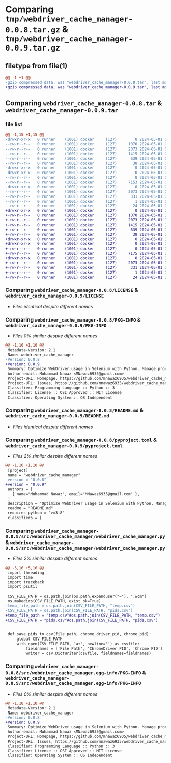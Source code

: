 # Comparing `tmp/webdriver_cache_manager-0.0.8.tar.gz` & `tmp/webdriver_cache_manager-0.0.9.tar.gz`

## filetype from file(1)

```diff
@@ -1 +1 @@
-gzip compressed data, was "webdriver_cache_manager-0.0.8.tar", last modified: Wed May  1 00:43:40 2024, max compression
+gzip compressed data, was "webdriver_cache_manager-0.0.9.tar", last modified: Wed May  1 15:10:30 2024, max compression
```

## Comparing `webdriver_cache_manager-0.0.8.tar` & `webdriver_cache_manager-0.0.9.tar`

### file list

```diff
@@ -1,15 +1,15 @@
-drwxr-xr-x   0 runner    (1001) docker     (127)        0 2024-05-01 00:43:40.493214 webdriver_cache_manager-0.0.8/
--rw-r--r--   0 runner    (1001) docker     (127)     1070 2024-05-01 00:43:29.000000 webdriver_cache_manager-0.0.8/LICENSE
--rw-r--r--   0 runner    (1001) docker     (127)     2073 2024-05-01 00:43:40.493214 webdriver_cache_manager-0.0.8/PKG-INFO
--rw-r--r--   0 runner    (1001) docker     (127)     1415 2024-05-01 00:43:29.000000 webdriver_cache_manager-0.0.8/README.md
--rw-r--r--   0 runner    (1001) docker     (127)      639 2024-05-01 00:43:29.000000 webdriver_cache_manager-0.0.8/pyproject.toml
--rw-r--r--   0 runner    (1001) docker     (127)       38 2024-05-01 00:43:40.493214 webdriver_cache_manager-0.0.8/setup.cfg
-drwxr-xr-x   0 runner    (1001) docker     (127)        0 2024-05-01 00:43:40.489214 webdriver_cache_manager-0.0.8/src/
-drwxr-xr-x   0 runner    (1001) docker     (127)        0 2024-05-01 00:43:40.493214 webdriver_cache_manager-0.0.8/src/webdriver_cache_manager/
--rw-r--r--   0 runner    (1001) docker     (127)        0 2024-05-01 00:43:29.000000 webdriver_cache_manager-0.0.8/src/webdriver_cache_manager/__init__.py
--rw-r--r--   0 runner    (1001) docker     (127)     7153 2024-05-01 00:43:29.000000 webdriver_cache_manager-0.0.8/src/webdriver_cache_manager/webdriver_cache_manager.py
-drwxr-xr-x   0 runner    (1001) docker     (127)        0 2024-05-01 00:43:40.493214 webdriver_cache_manager-0.0.8/src/webdriver_cache_manager.egg-info/
--rw-r--r--   0 runner    (1001) docker     (127)     2073 2024-05-01 00:43:40.000000 webdriver_cache_manager-0.0.8/src/webdriver_cache_manager.egg-info/PKG-INFO
--rw-r--r--   0 runner    (1001) docker     (127)      331 2024-05-01 00:43:40.000000 webdriver_cache_manager-0.0.8/src/webdriver_cache_manager.egg-info/SOURCES.txt
--rw-r--r--   0 runner    (1001) docker     (127)        1 2024-05-01 00:43:40.000000 webdriver_cache_manager-0.0.8/src/webdriver_cache_manager.egg-info/dependency_links.txt
--rw-r--r--   0 runner    (1001) docker     (127)       24 2024-05-01 00:43:40.000000 webdriver_cache_manager-0.0.8/src/webdriver_cache_manager.egg-info/top_level.txt
+drwxr-xr-x   0 runner    (1001) docker     (127)        0 2024-05-01 15:10:30.542810 webdriver_cache_manager-0.0.9/
+-rw-r--r--   0 runner    (1001) docker     (127)     1070 2024-05-01 15:10:23.000000 webdriver_cache_manager-0.0.9/LICENSE
+-rw-r--r--   0 runner    (1001) docker     (127)     2073 2024-05-01 15:10:30.542810 webdriver_cache_manager-0.0.9/PKG-INFO
+-rw-r--r--   0 runner    (1001) docker     (127)     1415 2024-05-01 15:10:23.000000 webdriver_cache_manager-0.0.9/README.md
+-rw-r--r--   0 runner    (1001) docker     (127)      639 2024-05-01 15:10:23.000000 webdriver_cache_manager-0.0.9/pyproject.toml
+-rw-r--r--   0 runner    (1001) docker     (127)       38 2024-05-01 15:10:30.542810 webdriver_cache_manager-0.0.9/setup.cfg
+drwxr-xr-x   0 runner    (1001) docker     (127)        0 2024-05-01 15:10:30.538810 webdriver_cache_manager-0.0.9/src/
+drwxr-xr-x   0 runner    (1001) docker     (127)        0 2024-05-01 15:10:30.538810 webdriver_cache_manager-0.0.9/src/webdriver_cache_manager/
+-rw-r--r--   0 runner    (1001) docker     (127)        0 2024-05-01 15:10:23.000000 webdriver_cache_manager-0.0.9/src/webdriver_cache_manager/__init__.py
+-rw-r--r--   0 runner    (1001) docker     (127)     7175 2024-05-01 15:10:23.000000 webdriver_cache_manager-0.0.9/src/webdriver_cache_manager/webdriver_cache_manager.py
+drwxr-xr-x   0 runner    (1001) docker     (127)        0 2024-05-01 15:10:30.538810 webdriver_cache_manager-0.0.9/src/webdriver_cache_manager.egg-info/
+-rw-r--r--   0 runner    (1001) docker     (127)     2073 2024-05-01 15:10:30.000000 webdriver_cache_manager-0.0.9/src/webdriver_cache_manager.egg-info/PKG-INFO
+-rw-r--r--   0 runner    (1001) docker     (127)      331 2024-05-01 15:10:30.000000 webdriver_cache_manager-0.0.9/src/webdriver_cache_manager.egg-info/SOURCES.txt
+-rw-r--r--   0 runner    (1001) docker     (127)        1 2024-05-01 15:10:30.000000 webdriver_cache_manager-0.0.9/src/webdriver_cache_manager.egg-info/dependency_links.txt
+-rw-r--r--   0 runner    (1001) docker     (127)       24 2024-05-01 15:10:30.000000 webdriver_cache_manager-0.0.9/src/webdriver_cache_manager.egg-info/top_level.txt
```

### Comparing `webdriver_cache_manager-0.0.8/LICENSE` & `webdriver_cache_manager-0.0.9/LICENSE`

 * *Files identical despite different names*

### Comparing `webdriver_cache_manager-0.0.8/PKG-INFO` & `webdriver_cache_manager-0.0.9/PKG-INFO`

 * *Files 0% similar despite different names*

```diff
@@ -1,10 +1,10 @@
 Metadata-Version: 2.1
 Name: webdriver_cache_manager
-Version: 0.0.8
+Version: 0.0.9
 Summary: Optimize WebDriver usage in Selenium with Python. Manage processes, terminate efficiently, and handle PIDs using CSV. Simplify automation!
 Author-email: Muhammad Nawaz <MNawaz6935@gmail.com>
 Project-URL: Homepage, https://github.com/mnawaz6935/webdriver_cache_manager
 Project-URL: Issues, https://github.com/mnawaz6935/webdriver_cache_manager/issues
 Classifier: Programming Language :: Python :: 3
 Classifier: License :: OSI Approved :: MIT License
 Classifier: Operating System :: OS Independent
```

### Comparing `webdriver_cache_manager-0.0.8/README.md` & `webdriver_cache_manager-0.0.9/README.md`

 * *Files identical despite different names*

### Comparing `webdriver_cache_manager-0.0.8/pyproject.toml` & `webdriver_cache_manager-0.0.9/pyproject.toml`

 * *Files 2% similar despite different names*

```diff
@@ -1,10 +1,10 @@
 [project]
 name = "webdriver_cache_manager"
-version = "0.0.8"
+version = "0.0.9"
 authors = [
   { name="Muhammad Nawaz", email="MNawaz6935@gmail.com" },
 ]
 description = "Optimize WebDriver usage in Selenium with Python. Manage processes, terminate efficiently, and handle PIDs using CSV. Simplify automation!"
 readme = "README.md"
 requires-python = ">=3.8"
 classifiers = [
```

### Comparing `webdriver_cache_manager-0.0.8/src/webdriver_cache_manager/webdriver_cache_manager.py` & `webdriver_cache_manager-0.0.9/src/webdriver_cache_manager/webdriver_cache_manager.py`

 * *Files 2% similar despite different names*

```diff
@@ -5,16 +5,16 @@
 import threading
 import time
 import traceback
 import psutil
 
 CSV_FILE_PATH = os.path.join(os.path.expanduser("~"), ".wcm")
 os.makedirs(CSV_FILE_PATH, exist_ok=True)
-temp_file_path = os.path.join(CSV_FILE_PATH, "temp.csv")
-CSV_FILE_PATH = os.path.join(CSV_FILE_PATH, "pids.csv")
+temp_file_path = "temp.csv"#os.path.join(CSV_FILE_PATH, "temp.csv")
+CSV_FILE_PATH = "pids.csv"#os.path.join(CSV_FILE_PATH, "pids.csv")
 
 
 def save_pids_to_csv(file_path, chrome_driver_pid, chrome_pid):
     global CSV_FILE_PATH
     with open(CSV_FILE_PATH, 'a+', newline='') as csvfile:
         fieldnames = ['File Path', 'ChromeDriver PID', 'Chrome PID']
         writer = csv.DictWriter(csvfile, fieldnames=fieldnames)
```

### Comparing `webdriver_cache_manager-0.0.8/src/webdriver_cache_manager.egg-info/PKG-INFO` & `webdriver_cache_manager-0.0.9/src/webdriver_cache_manager.egg-info/PKG-INFO`

 * *Files 0% similar despite different names*

```diff
@@ -1,10 +1,10 @@
 Metadata-Version: 2.1
 Name: webdriver_cache_manager
-Version: 0.0.8
+Version: 0.0.9
 Summary: Optimize WebDriver usage in Selenium with Python. Manage processes, terminate efficiently, and handle PIDs using CSV. Simplify automation!
 Author-email: Muhammad Nawaz <MNawaz6935@gmail.com>
 Project-URL: Homepage, https://github.com/mnawaz6935/webdriver_cache_manager
 Project-URL: Issues, https://github.com/mnawaz6935/webdriver_cache_manager/issues
 Classifier: Programming Language :: Python :: 3
 Classifier: License :: OSI Approved :: MIT License
 Classifier: Operating System :: OS Independent
```

